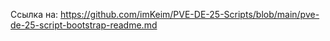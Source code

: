 Ссылка на: https://github.com/imKeim/PVE-DE-25-Scripts/blob/main/pve-de-25-script-bootstrap-readme.md
